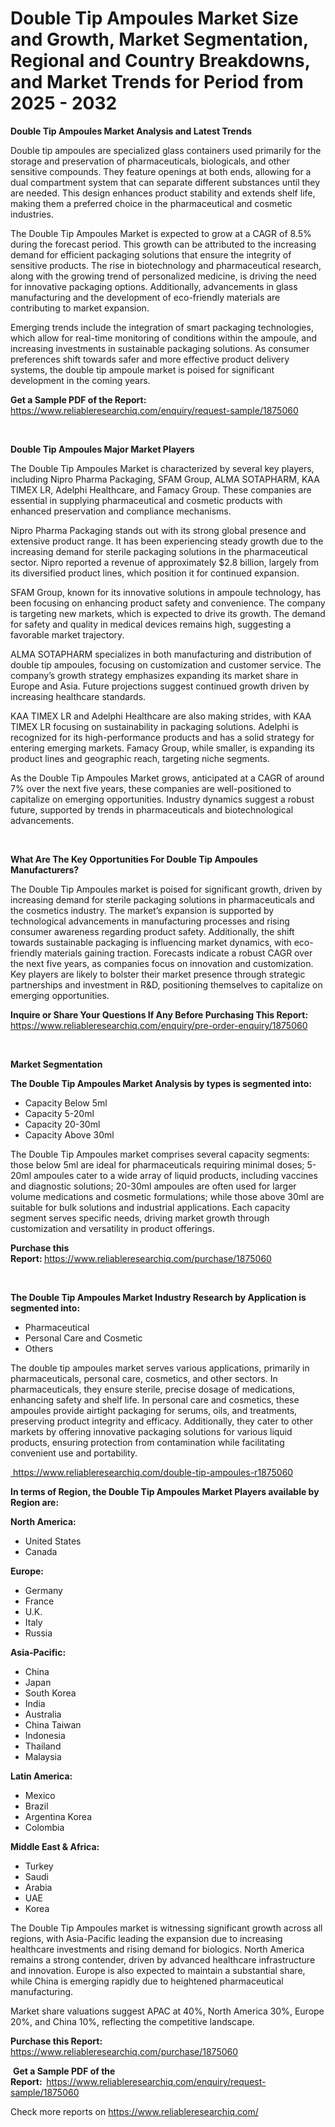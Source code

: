 <p><h1>Double Tip Ampoules Market Size and Growth, Market Segmentation, Regional and Country Breakdowns, and Market Trends for Period from 2025 -  2032</h1></p><p><strong>Double Tip Ampoules Market Analysis and Latest Trends</strong></p>
<p><p>Double tip ampoules are specialized glass containers used primarily for the storage and preservation of pharmaceuticals, biologicals, and other sensitive compounds. They feature openings at both ends, allowing for a dual compartment system that can separate different substances until they are needed. This design enhances product stability and extends shelf life, making them a preferred choice in the pharmaceutical and cosmetic industries.</p><p>The Double Tip Ampoules Market is expected to grow at a CAGR of 8.5% during the forecast period. This growth can be attributed to the increasing demand for efficient packaging solutions that ensure the integrity of sensitive products. The rise in biotechnology and pharmaceutical research, along with the growing trend of personalized medicine, is driving the need for innovative packaging options. Additionally, advancements in glass manufacturing and the development of eco-friendly materials are contributing to market expansion.</p><p>Emerging trends include the integration of smart packaging technologies, which allow for real-time monitoring of conditions within the ampoule, and increasing investments in sustainable packaging solutions. As consumer preferences shift towards safer and more effective product delivery systems, the double tip ampoule market is poised for significant development in the coming years.</p></p>
<p><strong>Get a Sample PDF of the Report:&nbsp;</strong> <a href="https://www.reliableresearchiq.com/enquiry/request-sample/1875060?utm_campaign=2285&utm_medium=2&utm_source=Github&utm_content=ia&utm_term=08032025&utm_id=double-tip-ampoules">https://www.reliableresearchiq.com/enquiry/request-sample/1875060</a></p>
<p>&nbsp;</p>
<p><strong>Double Tip Ampoules Major Market Players</strong></p>
<p><p>The Double Tip Ampoules Market is characterized by several key players, including Nipro Pharma Packaging, SFAM Group, ALMA SOTAPHARM, KAA TIMEX LR, Adelphi Healthcare, and Famacy Group. These companies are essential in supplying pharmaceutical and cosmetic products with enhanced preservation and compliance mechanisms.</p><p>Nipro Pharma Packaging stands out with its strong global presence and extensive product range. It has been experiencing steady growth due to the increasing demand for sterile packaging solutions in the pharmaceutical sector. Nipro reported a revenue of approximately $2.8 billion, largely from its diversified product lines, which position it for continued expansion.</p><p>SFAM Group, known for its innovative solutions in ampoule technology, has been focusing on enhancing product safety and convenience. The company is targeting new markets, which is expected to drive its growth. The demand for safety and quality in medical devices remains high, suggesting a favorable market trajectory.</p><p>ALMA SOTAPHARM specializes in both manufacturing and distribution of double tip ampoules, focusing on customization and customer service. The company’s growth strategy emphasizes expanding its market share in Europe and Asia. Future projections suggest continued growth driven by increasing healthcare standards.</p><p>KAA TIMEX LR and Adelphi Healthcare are also making strides, with KAA TIMEX LR focusing on sustainability in packaging solutions. Adelphi is recognized for its high-performance products and has a solid strategy for entering emerging markets. Famacy Group, while smaller, is expanding its product lines and geographic reach, targeting niche segments.</p><p>As the Double Tip Ampoules Market grows, anticipated at a CAGR of around 7% over the next five years, these companies are well-positioned to capitalize on emerging opportunities. Industry dynamics suggest a robust future, supported by trends in pharmaceuticals and biotechnological advancements.</p></p>
<p>&nbsp;</p>
<p><strong>What Are The Key Opportunities For Double Tip Ampoules Manufacturers?</strong></p>
<p><p>The Double Tip Ampoules market is poised for significant growth, driven by increasing demand for sterile packaging solutions in pharmaceuticals and the cosmetics industry. The market’s expansion is supported by technological advancements in manufacturing processes and rising consumer awareness regarding product safety. Additionally, the shift towards sustainable packaging is influencing market dynamics, with eco-friendly materials gaining traction. Forecasts indicate a robust CAGR over the next five years, as companies focus on innovation and customization. Key players are likely to bolster their market presence through strategic partnerships and investment in R&D, positioning themselves to capitalize on emerging opportunities.</p></p>
<p><strong>Inquire or Share Your Questions If Any Before Purchasing This Report:</strong> <a href="https://www.reliableresearchiq.com/enquiry/pre-order-enquiry/1875060?utm_campaign=2285&utm_medium=2&utm_source=Github&utm_content=ia&utm_term=08032025&utm_id=double-tip-ampoules">https://www.reliableresearchiq.com/enquiry/pre-order-enquiry/1875060</a></p>
<p>&nbsp;</p>
<p><strong>Market Segmentation</strong></p>
<p><strong>The Double Tip Ampoules Market Analysis by types is segmented into:</strong></p>
<p><ul><li>Capacity Below 5ml</li><li>Capacity 5-20ml</li><li>Capacity 20-30ml</li><li>Capacity Above 30ml</li></ul></p>
<p><p>The Double Tip Ampoules market comprises several capacity segments: those below 5ml are ideal for pharmaceuticals requiring minimal doses; 5-20ml ampoules cater to a wide array of liquid products, including vaccines and diagnostic solutions; 20-30ml ampoules are often used for larger volume medications and cosmetic formulations; while those above 30ml are suitable for bulk solutions and industrial applications. Each capacity segment serves specific needs, driving market growth through customization and versatility in product offerings.</p></p>
<p><strong>Purchase this Report:&nbsp;</strong><a href="https://www.reliableresearchiq.com/purchase/1875060?utm_campaign=2285&utm_medium=2&utm_source=Github&utm_content=ia&utm_term=08032025&utm_id=double-tip-ampoules">https://www.reliableresearchiq.com/purchase/1875060</a></p>
<p>&nbsp;</p>
<p><strong>The Double Tip Ampoules Market Industry Research by Application is segmented into:</strong></p>
<p><ul><li>Pharmaceutical</li><li>Personal Care and Cosmetic</li><li>Others</li></ul></p>
<p><p>The double tip ampoules market serves various applications, primarily in pharmaceuticals, personal care, cosmetics, and other sectors. In pharmaceuticals, they ensure sterile, precise dosage of medications, enhancing safety and shelf life. In personal care and cosmetics, these ampoules provide airtight packaging for serums, oils, and treatments, preserving product integrity and efficacy. Additionally, they cater to other markets by offering innovative packaging solutions for various liquid products, ensuring protection from contamination while facilitating convenient use and portability.</p></p>
<p><a href="https://www.reliableresearchiq.com/double-tip-ampoules-r1875060?utm_campaign=2285&utm_medium=2&utm_source=Github&utm_content=ia&utm_term=08032025&utm_id=double-tip-ampoules">&nbsp;https://www.reliableresearchiq.com/double-tip-ampoules-r1875060</a></p>
<p><strong>In terms of Region, the Double Tip Ampoules Market Players available by Region are:</strong></p>
<p>
    <p> <strong> North America: </strong>
        <ul>
            <li>United States</li>
            <li>Canada</li>
        </ul>
        </p> 
    <p> <strong> Europe: </strong>
        <ul>
            <li>Germany</li>
            <li>France</li>
            <li>U.K.</li>
            <li>Italy</li>
            <li>Russia</li>
        </ul>
        </p> 
    <p> <strong> Asia-Pacific: </strong>
        <ul>
            <li>China</li>
            <li>Japan</li>
            <li>South Korea</li>
            <li>India</li>
            <li>Australia</li>
            <li>China Taiwan</li>
            <li>Indonesia</li>
            <li>Thailand</li>
            <li>Malaysia</li>
        </ul>
        </p> 
    <p> <strong> Latin America: </strong>
        <ul>
            <li>Mexico</li>
            <li>Brazil</li>
            <li>Argentina Korea</li>
            <li>Colombia</li>
        </ul>
        </p> 
    <p> <strong> Middle East & Africa: </strong>
        <ul>
            <li>Turkey</li>
            <li>Saudi</li>
            <li>Arabia</li>
            <li>UAE</li>
            <li>Korea</li>
        </ul>
    </p>
    </p>
<p><p>The Double Tip Ampoules market is witnessing significant growth across all regions, with Asia-Pacific leading the expansion due to increasing healthcare investments and rising demand for biologics. North America remains a strong contender, driven by advanced healthcare infrastructure and innovation. Europe is also expected to maintain a substantial share, while China is emerging rapidly due to heightened pharmaceutical manufacturing. </p><p>Market share valuations suggest APAC at 40%, North America 30%, Europe 20%, and China 10%, reflecting the competitive landscape.</p></p>
<p><strong>Purchase this Report: </strong><a href="https://www.reliableresearchiq.com/purchase/1875060?utm_campaign=2285&utm_medium=2&utm_source=Github&utm_content=ia&utm_term=08032025&utm_id=double-tip-ampoules">https://www.reliableresearchiq.com/purchase/1875060</a></p>
<p>&nbsp;<strong>Get a Sample PDF of the Report:&nbsp;&nbsp;</strong><a href="https://www.reliableresearchiq.com/enquiry/request-sample/1875060?utm_campaign=2285&utm_medium=2&utm_source=Github&utm_content=ia&utm_term=08032025&utm_id=double-tip-ampoules">https://www.reliableresearchiq.com/enquiry/request-sample/1875060</a></p>
<p><strong></strong></p>
<p>Check more reports on <a href="https://www.reliableresearchiq.com/?utm_campaign=2285&utm_medium=2&utm_source=Github&utm_content=ia&utm_term=08032025&utm_id=double-tip-ampoules">https://www.reliableresearchiq.com/</a></p>